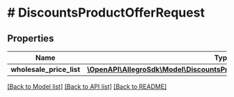 # # DiscountsProductOfferRequest

## Properties

Name | Type | Description | Notes
------------ | ------------- | ------------- | -------------
**wholesale_price_list** | [**\OpenAPI\AllegroSdk\Model\DiscountsProductOfferRequestWholesalePriceList**](DiscountsProductOfferRequestWholesalePriceList.md) |  | [optional]

[[Back to Model list]](../../README.md#models) [[Back to API list]](../../README.md#endpoints) [[Back to README]](../../README.md)
